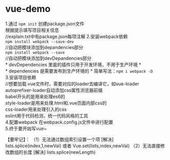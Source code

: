 # vue-demo
1.通过 `npm init` 创建package.json文件  
    根据提示填写项目相关信息  
    //explain.txt中有package.json每项注解
2.安装webpack依赖  
	`npm install webpack --save-dev`  
	//自动把模块添加到depandencies部分  
	`npm install webpack --save`   
	//自动把模块添加到devDepandencies部分  
	* devDependencies  里面的插件只用于开发环境，不用于生产环境 *   
	* dependencies  是需要发布到生产环境的 * 
	简单写法：`npm i webpack -D`  
3.安装项目依赖  
	//想要加载.vue文件时，需要对应的loader去编译它，如vue-loader
	autoprefixer-loader自动添加css属性浏览器前缀  
	babel开头的是用来处理es6的  
	style-loader是用来处理.html和.vue页面内部css的  
	css-loader用来处理引入的css  
	eslint用于代码检测，统一代码风格的工具  
4.配置webpack
	在webpack.config.js文件中进行配置  
5.终于要开始写vue~    
	


【要牢记】：
（1）无法通过数组索引设置一个项
	[解决] lists.splice(index,1,newVal) 或者 Vue.set(lists,index,newVal)
（2）无法直接修改数组的长度
	[解决] lists.splice(newLength)